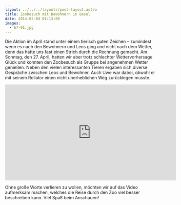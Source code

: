 ```yaml
---
layout: ../../../layouts/post-layout.astro
title: Zoobesuch mit Bewohnern in Basel
date: 2014-05-04 01:13:00
images:
  - 67-01.jpg
---
```


Die Aktion im April stand unter einem tierisch guten Zeichen – zumindest wenn es nach den Bewohnern und Leos ging und nicht nach dem Wetter, denn das hätte uns fast einen Strich durch die Rechnung gemacht. Am Sonntag, den 27. April, hatten wir aber trotz schlechter Wettervorhersage Glück und konnten den Zoobesuch als Gruppe bei angenehmen Wetter genießen. Neben den vielen interessanten Tieren ergaben sich diverse Gespräche zwischen Leos und Bewohner. Auch Uwe war dabei, obwohl er mit seinem Rollator einen nicht unerheblichen Weg zurücklegen musste.

<iframe
  width="560"
  height="315"
  src="https://www.youtube-nocookie.com/embed/UK6keGDRqdM"
  title="Video zum Zoobesuch"
  frameborder="0"
  allow="accelerometer; autoplay; clipboard-write; encrypted-media; gyroscope; picture-in-picture"
  allowfullscreen
></iframe>

Ohne große Worte verlieren zu wollen, möchten wir auf das Video aufmerksam machen, welches die Reise durch den Zoo viel besser beschreiben kann. Viel Spaß beim Anschauen!
